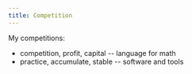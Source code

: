 ```yaml
---
title: Competition
---
```


My competitions:

- competition, profit, capital -- language for math
- practice, accumulate, stable -- software and tools
